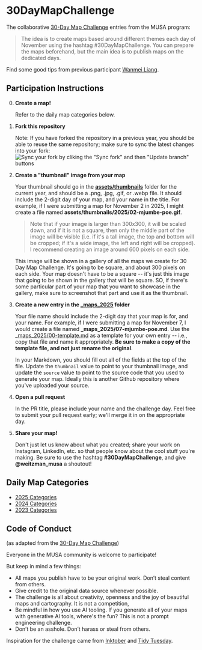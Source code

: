 # 30DayMapChallenge
The collaborative [30-Day Map Challenge](https://30daymapchallenge.com/) entries from the MUSA program:

> The idea is to create maps based around different themes each day of November using the hashtag #30DayMapChallenge. You can prepare the maps beforehand, but the main idea is to publish maps on the dedicated days.

<!--
At the end of the month, we'll have prizes for the best map, and for the participant who completed the most maps!
-->

Find some good tips from previous participant [Wanmei Liang](https://www.linkedin.com/pulse/30daymapchallenge-reflection-wanmei-liang/).

## Participation Instructions


0.  **Create a map!**

    Refer to the daily map categories below.
    
1.  **Fork this repository**

    Note: If you have forked the repository in a previous year, you should be able to reuse the same repository; make sure to sync the latest changes into your fork:
    ![Sync your fork by cliking the "Sync fork" and then "Update branch" buttons](assets/img/update-fork.jpg)

2.  **Create a "thumbnail" image from your map**

    Your thumbnail should go in the **[assets/thumbnails](assets/thumbnails/)** folder for the current year, and should be a .png, .jpg, .gif, or .webp file. It should include the 2-digit day of your map, and your name in the title. For example, if I were submitting a map for November 2 in 2025, I might create a file named **assets/thumbnails/2025/02-mjumbe-poe.gif**.

    > Note that if your image is larger than 300x300, it will be scaled down, and if it is not a square, then only the middle part of the image will be visible (i.e. if it's a tall image, the top and bottom will be cropped; if it's a wide image, the left and right will be cropped). I recommend creating an image around 600 pixels on each side.

    This image will be shown in a gallery of all the maps we create for 30 Day Map Challenge. It's going to be square, and about 300 pixels on each side. Your map doesn't have to be a square -- it's just this image that going to be shown in the gallery that will be square. SO, if there's some particular part of your map that you want to showcase in the gallery, make sure to screenshot that part and use it as the thumbnail.

3.  **Create a new entry in the [_maps_2025](_maps_2025/) folder**

    Your file name should include the 2-digit day that your map is for, and your name. For example, if I were submitting a map for November 7, I would create a file named **_maps_2025/07-mjumbe-poe.md**. Use the [_maps_2025/00-template.md](_maps_2025/00-template.md) as a template for your own entry -- i.e., copy that file and name it appropriately. **Be sure to make a copy of the template file, and not just rename the original**.

    In your Markdown, you should fill out all of the fields at the top of the file. Update the `thumbnail` value to point to your thumbnail image, and update the `source` value to point to the source code that you used to generate your map. Ideally this is another Github repository where you've uploaded your source.

4.  **Open a pull request**

    In the PR title, please include your name and the challenge day. Feel free to submit your pull request early; we'll merge it in on the appropriate day.

5.  **Share your map!**

    Don't just let us know about what you created; share your work on Instagram, LinkedIn, etc. so that people know about the cool stuff you're making. Be sure to use the hashtag **#30DayMapChallenge**, and give **@weitzman_musa** a shoutout!

## Daily Map Categories

- [2025 Categories](CATEGORIES_2025.md)
- [2024 Categories](CATEGORIES_2024.md)
- [2023 Categories](CATEGORIES_2023.md)

## Code of Conduct
(as adapted from the [30-Day Map Challenge](https://30daymapchallenge.com/))

Everyone in the MUSA community is welcome to participate!

But keep in mind a few things:
- All maps you publish have to be your original work. Don’t steal content from others.
- Give credit to the original data source whenever possible.
- The challenge is all about creativity, openness and the joy of beautiful maps and cartography. It is not a competition,
- Be mindful in how you use AI tooling. If you generate all of your maps with generative AI tools, where's the fun? This is not a prompt engineering challenge.
- Don’t be an asshole. Don’t harass or steal from others.

Inspiration for the challenge came from [Inktober](https://inktober.com/) and [Tidy Tuesday](https://github.com/rfordatascience/tidytuesday).